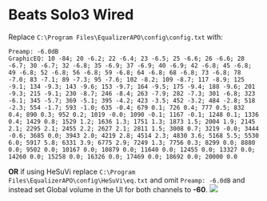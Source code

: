 # Beats Solo3 Wired
Replace `C:\Program Files\EqualizerAPO\config\config.txt` with:
```
Preamp: -6.0dB
GraphicEQ: 10 -84; 20 -6.2; 22 -6.4; 23 -6.5; 25 -6.6; 26 -6.6; 28 -6.7; 30 -6.7; 32 -6.8; 35 -6.9; 37 -6.9; 40 -6.9; 42 -6.8; 45 -6.8; 49 -6.8; 52 -6.8; 56 -6.8; 59 -6.8; 64 -6.8; 68 -6.8; 73 -6.8; 78 -7.0; 83 -7.1; 89 -7.3; 95 -7.6; 102 -8.2; 109 -8.7; 117 -8.9; 125 -9.1; 134 -9.3; 143 -9.6; 153 -9.7; 164 -9.5; 175 -9.4; 188 -9.6; 201 -9.3; 215 -9.1; 230 -8.7; 246 -8.4; 263 -7.9; 282 -7.3; 301 -6.8; 323 -6.1; 345 -5.7; 369 -5.1; 395 -4.2; 423 -3.5; 452 -3.2; 484 -2.8; 518 -2.3; 554 -1.7; 593 -1.0; 635 -0.4; 679 0.1; 726 0.4; 777 0.5; 832 0.4; 890 0.3; 952 0.2; 1019 -0.0; 1090 -0.1; 1167 -0.1; 1248 0.1; 1336 0.4; 1429 0.8; 1529 1.2; 1636 1.3; 1751 1.3; 1873 1.5; 2004 1.9; 2145 2.1; 2295 2.1; 2455 2.2; 2627 2.1; 2811 1.5; 3008 0.7; 3219 -0.0; 3444 -0.6; 3685 0.0; 3943 2.0; 4219 2.8; 4514 2.3; 4830 3.6; 5168 5.5; 5530 6.0; 5917 5.8; 6331 3.9; 6775 2.9; 7249 1.3; 7756 0.3; 8299 0.0; 8880 0.0; 9502 0.0; 10167 0.0; 10879 0.0; 11640 0.0; 12455 0.0; 13327 0.0; 14260 0.0; 15258 0.0; 16326 0.0; 17469 0.0; 18692 0.0; 20000 0.0
```
**OR** if using HeSuVi replace `C:\Program Files\EqualizerAPO\config\HeSuVi\eq.txt` and omit `Preamp: -6.0dB` and instead set Global volume in the UI for both channels to **-60**.
![](https://raw.githubusercontent.com/jaakkopasanen/AutoEq/master/results/Headphone.com/innerfidelity/onear/Beats%20Solo3%20Wired/Beats%20Solo3%20Wired.png)